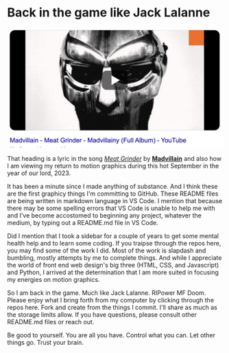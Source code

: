 # Back in the game like Jack Lalanne

![Alt text](<Screenshot 2023-09-04 at 3.08.02 PM.png>)

That heading is a lyric in the song [_Meat Grinder_](https://www.youtube.com/watch?v=x8Ru8d0l_fU) by [**Madvillain**](http://stonesthrow.com/madvillain) and also how I am viewing my return to motion graphics during this hot September in the year of our lord, 2023.

It has been a minute since I made anything of substance. And I think these are the first graphicy things I'm committing to GitHub. These README files are being written in markdown language in VS Code. I mention that because there may be some spelling errors that VS Code is unable to help me with and I've become accostomed to beginning any project, whatever the medium, by typing out a README.md file in VS Code.

Did I mention that I took a sidebar for a couple of years to get some mental health help and to learn some coding. If you traipse through the repos here, you may find some of the work I did. Most of the work is slapdash and bumbling, mostly attempts by me to complete things. And while I appreciate the world of front end web design's big three (HTML, CSS, and Javascript) and Python, I arrived at the determination that I am more suited in focusing my energies on motion graphics.

So I am back in the game. Much like Jack Lalanne. RIPower MF Doom. Please enjoy what I bring forth from my computer by clicking through the repos here. Fork and create from the things I commit. I'll share as much as the storage limits allow. If you have questions, please consult other README.md files or reach out.

Be good to yourself. You are all you have. Control what you can. Let other things go. Trust your brain.
